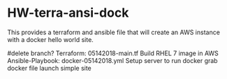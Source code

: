 # HW-terra-ansi-dock
This provides a terraform and ansible file that will create an AWS instance with a docker hello world site.

#delete branch?
Terraform: 05142018-main.tf
	Build RHEL 7 image in AWS
Ansible-Playbook: docker-05142018.yml
	Setup server to run docker
	grab docker file launch simple site
